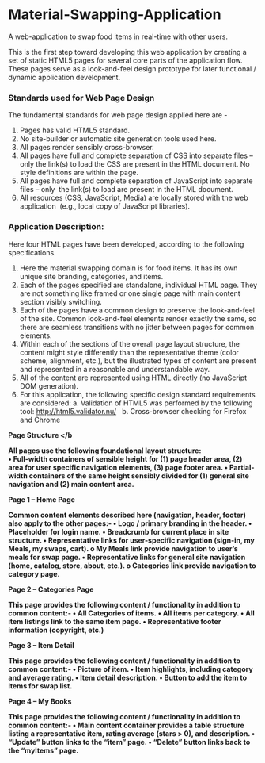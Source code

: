 # Material-Swapping-Application
A web-application to swap food items in real-time with other users.
 

This is the first step toward developing this web application by creating a set of static HTML5 pages for several core parts of the application flow. These pages serve as a look-and-feel design prototype for later functional / dynamic application development. 


### Standards used for Web Page Design

The fundamental standards for web page design applied here are - 

1.	Pages has valid HTML5 standard. 
2.	No site-builder or automatic site generation tools used here. 
3.	All pages render sensibly cross-browser. 
4.	All pages have full and complete separation of CSS into separate files – only the link(s) to load the CSS are present in the HTML document. No style definitions are within the page. 
5.	All pages have full and complete separation of JavaScript into separate files – only  the link(s) to load are present in the HTML document. 
6.	All resources (CSS, JavaScript, Media) are locally stored with the web application  (e.g., local copy of JavaScript libraries). 

### Application Description:

Here four HTML pages have been developed, according to the following specifications.

1.	Here the material swapping domain is for food items. It has its own unique site branding, categories, and items. 
2.	Each of the pages specified are standalone, individual HTML page. They are not something like framed or one single page with main content section visibly switching. 
3.	Each of the pages have a common design to preserve the look-and-feel of the site. Common look-and-feel elements render exactly the same, so there are seamless transitions with no jitter between pages for common elements. 
4.	Within each of the sections of the overall page layout structure, the content might style differently than the representative theme (color scheme, alignment, etc.), but the illustrated types of content are present and represented in a reasonable and understandable way. 
5.	All of the content are represented using HTML directly (no JavaScript DOM generation). 
6.	For this application, the following specific design standard requirements are considered:
  a.	Validation of HTML5 was performed by the following tool: http://html5.validator.nu/  
  b.	Cross-browser checking for Firefox and Chrome  


<b> Page Structure </b

All pages use the following foundational layout structure:<br>
•	Full-width containers of sensible height for (1) page header area, (2) area for user specific navigation elements, (3) page footer area.
•	Partial-width containers of the same height sensibly divided for (1) general site navigation and (2) main content area.

<b> Page 1 – Home Page </b>

Common content elements described here (navigation, header, footer) also apply to the other pages:- 
•	Logo / primary branding in the header. 
•	Placeholder for login name.
•	Breadcrumb for current place in site structure. 
•	Representative links for user-specific navigation (sign-in, my Meals, my swaps, cart). 
  o My Meals link provide navigation to user’s meals for swap page. 
•	Representative links for general site navigation (home, catalog, store, about, etc.).
  o	Categories link provide navigation to category page.

<b>Page 2 – Categories Page</b>

This page provides the following content / functionality in addition to common content:-
•	All Categories of items. 
•	All items per category.
•	All item listings link to the same item page.
•	Representative footer information (copyright, etc.) 

<b>Page 3 – Item Detail</b>

This page provides the following content / functionality in addition to common content:-
•	Picture of item. 
•	Item highlights, including category and average rating. 
•	Item detail description. 
•	Button to add the item to items for swap list.

<b>Page 4 – My Books</b>

This page provides the following content / functionality in addition to common content:-
•	Main content container provides a table structure listing a representative item, rating average (stars > 0), and description. 
•	“Update” button links to the “item” page.
•	“Delete” button links back to the “myItems” page.

